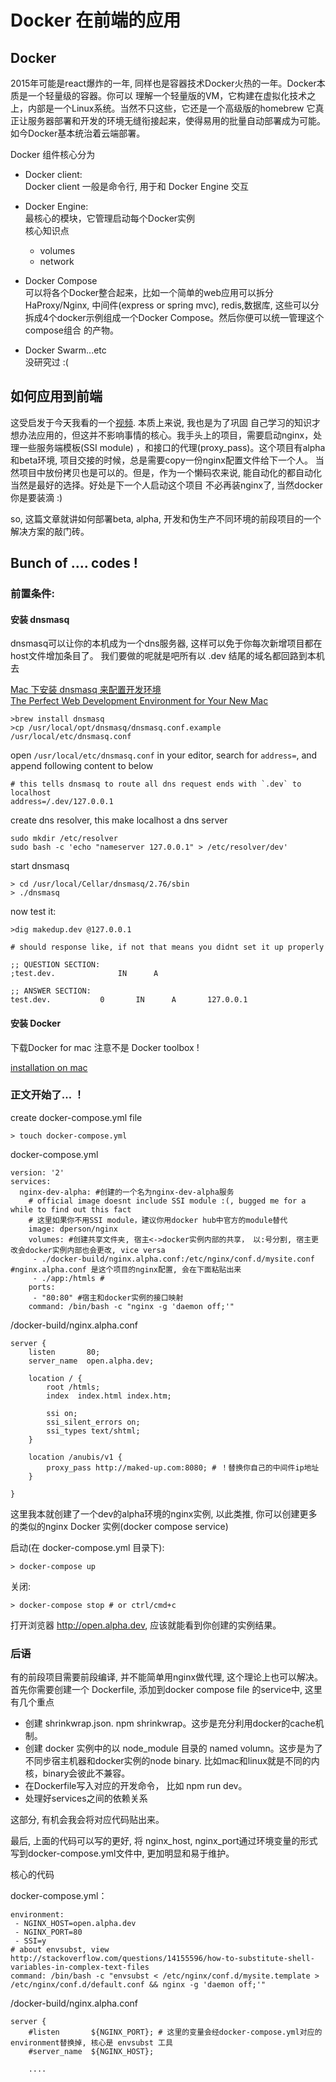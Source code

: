 # Docker 在前端的应用

## Docker
2015年可能是react爆炸的一年, 同样也是容器技术Docker火热的一年。Docker本质是一个轻量级的容器。你可以
理解一个轻量版的VM，它构建在虚拟化技术之上，内部是一个Linux系统。当然不只这些，它还是一个高级版的homebrew
它真正让服务器部署和开发的环境无缝衔接起来，使得易用的批量自动部署成为可能。如今Docker基本统治着云端部署。

Docker 组件核心分为

* Docker client:  
    Docker client 一般是命令行, 用于和 Docker Engine 交互  

* Docker Engine:  
    最核心的模块，它管理启动每个Docker实例  
    核心知识点
    * volumes
    * network

* Docker Compose   
    可以将各个Docker整合起来，比如一个简单的web应用可以拆分HaProxy/Nginx, 中间件(express or spring mvc),
    redis,数据库, 这些可以分拆成4个docker示例组成一个Docker Compose。然后你便可以统一管理这个compose组合
    的产物。

* Docker Swarm...etc  
    没研究过 :(


## 如何应用到前端
这受启发于今天我看的一个[视频](https://www.youtube.com/watch?v=zcSbOl8DYXM). 本质上来说, 我也是为了巩固
自己学习的知识才想办法应用的，但这并不影响事情的核心。我手头上的项目，需要启动nginx，处理一些服务端模板(SSI module)
，和接口的代理(proxy_pass)。这个项目有alpha和beta环境, 项目交接的时候，总是需要copy一份nginx配置文件给下一个人。
当然项目中放份拷贝也是可以的。但是，作为一个懒码农来说, 能自动化的都自动化当然是最好的选择。好处是下一个人启动这个项目
不必再装nginx了, 当然docker你是要装滴 :) 

so, 这篇文章就讲如何部署beta, alpha, 开发和伪生产不同环境的前段项目的一个解决方案的敲门砖。


## Bunch of .... codes !


### 前置条件:

#### 安装 dnsmasq
dnsmasq可以让你的本机成为一个dns服务器, 这样可以免于你每次新增项目都在host文件增加条目了。
我们要做的呢就是吧所有以 .dev 结尾的域名都回路到本机去


[Mac 下安装 dnsmasq 来配置开发环境](https://www.goodspb.net/mac-%E4%B8%8B%E5%AE%89%E8%A3%85-dnsmasq-%E6%9D%A5%E9%85%8D%E7%BD%AE%E5%BC%80%E5%8F%91%E7%8E%AF%E5%A2%83/)  
[The Perfect Web Development Environment for Your New Mac](https://mallinson.ca/osx-web-development/)

    >brew install dnsmasq
    >cp /usr/local/opt/dnsmasq/dnsmasq.conf.example /usr/local/etc/dnsmasq.conf

open `/usr/local/etc/dnsmasq.conf` in your editor, search for `address=`, and append following content to below

    # this tells dnsmasq to route all dns request ends with `.dev` to localhost
    address=/.dev/127.0.0.1

create dns resolver, this make localhost a dns server

    sudo mkdir /etc/resolver
    sudo bash -c 'echo "nameserver 127.0.0.1" > /etc/resolver/dev'

start dnsmasq

    > cd /usr/local/Cellar/dnsmasq/2.76/sbin
    > ./dnsmasq

now test it:

    >dig makedup.dev @127.0.0.1

    # should response like, if not that means you didnt set it up properly

    ;; QUESTION SECTION:
    ;test.dev.     			IN     	A

    ;; ANSWER SECTION:
    test.dev.      		0      	IN     	A      	127.0.0.1


#### 安装 Docker
下载Docker for mac 注意不是 Docker toolbox !

[installation on mac](https://docs.docker.com/engine/installation/mac/)



### 正文开始了... ！ 


create docker-compose.yml file

    > touch docker-compose.yml

docker-compose.yml

    version: '2'
    services:
      nginx-dev-alpha: #创建的一个名为nginx-dev-alpha服务
        # official image doesnt include SSI module :(, bugged me for a while to find out this fact
        # 这里如果你不用SSI module，建议你用docker hub中官方的module替代
        image: dperson/nginx
        volumes: #创建共享文件夹, 宿主<->docker实例内部的共享， 以:号分割, 宿主更改会docker实例内部也会更改, vice versa
         - ./docker-build/nginx.alpha.conf:/etc/nginx/conf.d/mysite.conf #nginx.alpha.conf 是这个项目的nginx配置, 会在下面粘贴出来
         - ./app:/htmls # 
        ports:
         - "80:80" #宿主和docker实例的接口映射
        command: /bin/bash -c "nginx -g 'daemon off;'"


/docker-build/nginx.alpha.conf

    server {
        listen       80;
        server_name  open.alpha.dev;

        location / {
            root /htmls;
            index  index.html index.htm;

            ssi on;
            ssi_silent_errors on;
            ssi_types text/shtml;
        }

        location /anubis/v1 {
            proxy_pass http://maked-up.com:8080; # ！替换你自己的中间件ip地址
        }

    }

 
这里我本就创建了一个dev的alpha环境的nginx实例, 以此类推, 你可以创建更多的类似的nginx Docker 实例(docker compose service)

启动(在 docker-compose.yml 目录下):

    > docker-compose up

关闭:

    > docker-compose stop # or ctrl/cmd+c


打开浏览器 http://open.alpha.dev, 应该就能看到你创建的实例结果。


### 后语
有的前段项目需要前段编译, 并不能简单用nginx做代理, 这个理论上也可以解决。
首先你需要创建一个 Dockerfile, 添加到docker compose file 的service中, 这里有几个重点

* 创建 shrinkwrap.json. npm shrinkwrap。这步是充分利用docker的cache机制。
* 创建 docker 实例中的以 node_module 目录的 named volumn。这步是为了不同步宿主机器和docker实例的node binary.
比如mac和linux就是不同的内核，binary会彼此不兼容。
* 在Dockerfile写入对应的开发命令， 比如 npm run dev。
* 处理好services之间的依赖关系

这部分, 有机会我会将对应代码贴出来。

最后, 上面的代码可以写的更好, 将 nginx_host, nginx_port通过环境变量的形式写到docker-compose.yml文件中,
更加明显和易于维护。

核心的代码

docker-compose.yml：

    environment:
     - NGINX_HOST=open.alpha.dev
     - NGINX_PORT=80
     - SSI=y
    # about envsubst, view http://stackoverflow.com/questions/14155596/how-to-substitute-shell-variables-in-complex-text-files
    command: /bin/bash -c "envsubst < /etc/nginx/conf.d/mysite.template > /etc/nginx/conf.d/default.conf && nginx -g 'daemon off;'"


/docker-build/nginx.alpha.conf


    server {
        #listen       ${NGINX_PORT}; # 这里的变量会经docker-compose.yml对应的environment替换掉, 核心是 envsubst 工具
        #server_name  ${NGINX_HOST};

        ....





















































